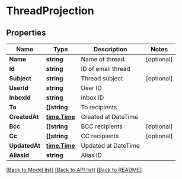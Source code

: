 # ThreadProjection

## Properties

Name | Type | Description | Notes
------------ | ------------- | ------------- | -------------
**Name** | **string** | Name of thread | [optional] 
**Id** | **string** | ID of email thread | 
**Subject** | **string** | Thread subject | [optional] 
**UserId** | **string** | User ID | 
**InboxId** | **string** | Inbox ID | 
**To** | **[]string** | To recipients | 
**CreatedAt** | [**time.Time**](time.Time) | Created at DateTime | 
**Bcc** | **[]string** | BCC recipients | [optional] 
**Cc** | **[]string** | CC recipients | [optional] 
**UpdatedAt** | [**time.Time**](time.Time) | Updated at DateTime | 
**AliasId** | **string** | Alias ID | 

[[Back to Model list]](../README#documentation-for-models) [[Back to API list]](../README#documentation-for-api-endpoints) [[Back to README]](../README)



